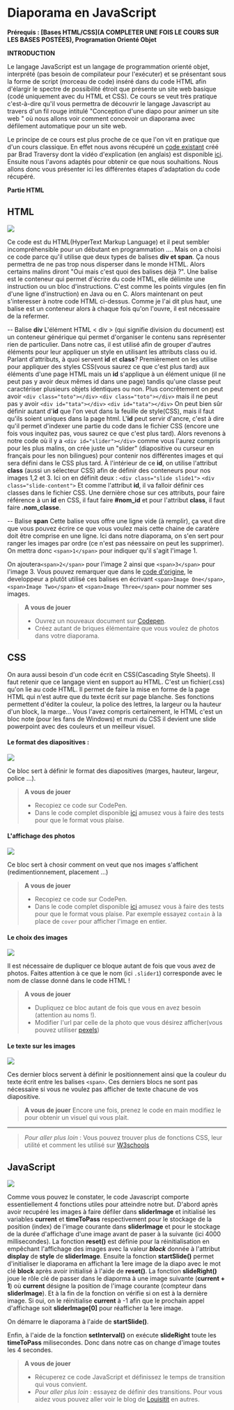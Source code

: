 # Diaporama en JavaScript

**Prérequis : [Bases HTML/CSS](A COMPLETER UNE FOIS LE COURS SUR LES BASES POSTÉES), Programation Orienté Objet**

**INTRODUCTION**

Le langage JavaScript est un langage de programmation orienté objet, interprété (pas besoin de compilateur pour l'exécuter) et se présentant sous la forme de script (morceau de code) inséré dans du code HTML afin d'élargir le spectre de possibilité étroit que présente un site web basique (codé uniquement avec du HTML et CSS).
Ce cours se veut très pratique c'est-à-dire qu'il vous permettra de découvrir le langage Javascript au travers d'un fil rouge intitulé "Conception d'une diapo pour animer un site web " où nous allons voir comment concevoir un diaporama avec défilement automatique pour un site web.

Le principe de ce cours est plus proche de ce que l'on vit en pratique que d'un cours classique. En effet nous avons récupéré un [code existant](https://codepen.io/bradtraversy/pen/boydaE) créé par Brad Traversy dont la vidéo d'explication (en anglais) est disponible [ici](https://www.youtube.com/watch?v=7ZO2RTMNSAY). Ensuite nous l'avons adaptés pour obtenir ce que nous souhaitions. Nous allons donc vous présenter ici les différentes étapes d'adaptation du code récupéré.

**Partie HTML**


## HTML
![](https://i.imgur.com/PRoX2Py.png)


Ce code est du HTML(HyperText Markup Language) et il peut sembler incompréhensible pour un débutant en programmation .... Mais on a choisi ce code parce qu'il utilise que deux types de balises **div et span**. Ça nous permettra de ne pas trop nous disperser dans le monde HTML. 
Alors certains malins diront "Oui mais c'est quoi des balises déjà ?". Une balise est le conteneur qui permet d'écrire du code HTML, elle délimite une instruction ou un bloc d'instructions. C'est comme les points virgules (en fin d'une ligne d'instruction) en Java ou en C. Alors maintenant on peut s'interesser à notre code HTML ci-dessus.
Comme je l'ai dit plus haut, une balise est un conteneur alors à chaque fois qu'on l'ouvre, il est nécessaire de la refermer. 

-- Balise **div**
L'élément HTML < div > (qui signifie division du document) est un conteneur générique qui permet d'organiser le contenu sans représenter rien de particulier. Dans notre cas, il est utilisé afin de grouper d'autres éléments pour leur appliquer un style en utilisant les attributs class ou id. Parlant d'attributs, à quoi servent **id** et **class**?
Premièrement on les utilise pour appliquer des styles CSS(vous saurez ce que c'est plus tard) aux éléments d'une page HTML mais un **id** s'applique à un élément unique (il ne peut pas y avoir deux mêmes id dans une page) tandis qu'une classe peut caractériser plusieurs objets identiques ou non. Plus concrêtement on peut avoir
```<div class="toto"></div>```
```<div class="toto"></div>``` 
mais il ne peut pas y avoir 
```<div id="tata"></div>```
```<div id="tata"></div>```
On peut bien sûr définir autant d'**id** que l'on veut dans la feuille de style(CSS), mais il faut qu'ils soient uniques dans la page html. L'**id** peut servir d'ancre, c'est à dire qu'il permet d'indexer une partie du code dans le fichier CSS (encore une fois vous inquitez pas, vous saurez ce que c'est plus tard). Alors revenons à notre code où il y a ```<div id="slider"></div>``` comme vous l'aurez compris pour les plus malins, on crée juste un "slider" (diapositive ou curseur en français pour les non bilingues) pour contenir nos différentes images et qui sera défini dans le CSS plus tard. À l'intérieur de ce **id**, on utilise l'attribut **class** (aussi un sélecteur CSS) afin de définir des conteneurs pour nos images 1,2 et 3. Ici on en définit deux : 
```<div class="slide slide1">```
```<div class="slide-content">```
Et comme l'attribut **id**, il va falloir définir ces classes dans le fichier CSS. Une dernière chose sur ces attributs, pour faire référence à un **id** en CSS, il faut faire **#nom_id** et pour l'attribut **class**, il faut faire **.nom_classe**.

-- Balise **span**
Cette balise vous offre une ligne vide (à remplir), ça veut dire que vous pouvez écrire ce que vous voulez mais cette chaine de caratère doit être comprise en une ligne. Ici dans notre diaporama, on s'en sert pour ranger les images par ordre (ce n'est pas néessaire on peut les supprimer). On mettra donc ```<span>1</span>``` pour indiquer qu'il s'agit l'image 1. 

On ajoutera```<span>2</span>``` pour l'image 2 ainsi que  ```<span>3</span>``` pour l'image 3.
Vous pouvez remarquer que dans le [code d'origine](https://codepen.io/bradtraversy/pen/boydaE), le developpeur a plutôt utilisé ces balises en écrivant ```<span>Image One</span>```, ```<span>Image Two</span>``` et ```<span>Image Three</span>``` pour nommer ses images.

> **A vous de jouer**
> * Ouvrez un nouveaux document sur [Codepen](https://codepen.io).
> * Créez autant de briques élémentaire que vous voulez de photos dans votre diaporama.
## CSS

On aura aussi besoin d'un code écrit en CSS(Cascading Style Sheets). Il faut retenir que ce langage vient en support au HTML. C'est un fichier(.css) qu'on lie au code HTML. Il permet de faire la mise en forme de la page HTML qui n'est autre que du texte écrit sur page blanche. Ses fonctions permettent d'éditer la couleur, la police des lettres, la largeur ou la hauteur d'un block, la marge... Vous l'avez compris certainement, le HTML c'est un bloc note (pour les fans de Windows) et muni du CSS il devient une slide powerpoint avec des couleurs et un meilleur visuel.

#### Le format des diapositives :
![](https://i.imgur.com/lgrvItB.png)

Ce bloc sert à définir le format des diapositives (marges, hauteur, largeur, police ...).

> **A vous de jouer**
> * Recopiez ce code sur CodePen.
> * Dans le code complet disponible [ici](https://codepen.io/fati-h/pen/mLZRVg) amusez vous à faire des tests pour que le format vous plaise.

#### L'affichage des photos

![](https://i.imgur.com/JGKr4Px.png)

Ce bloc sert à chosir comment on veut que nos images s'affichent (redimentionnement, placement ...)


> **A vous de jouer**
> * Recopiez ce code sur CodePen.
> * Dans le code complet disponible [ici](https://codepen.io/fati-h/pen/mLZRVg) amusez vous à faire des tests pour que le format vous plaise. Par exemple essayez ```contain``` à la place de ```cover``` pour afficher l'image en entier.

#### Le choix des images

![](https://i.imgur.com/t76Hxsu.png)
 
 Il est nécessaire de dupliquer ce bloque autant de fois que vous avez de photos. Faites attention à ce que le nom (ici ```.slider1```) corresponde avec le nom de classe donné dans le code HTML !

> **A vous de jouer**
> * Dupliquez ce bloc autant de fois que vous en avez besoin (attention au noms !).
> * Modifier l'url par celle de la photo que vous désirez afficher(vous pouvez utiliser [pexels](https://www.pexels.com/))

#### Le texte sur les images

![](https://i.imgur.com/mewIjfI.png)

Ces dernier blocs servent à définir le positionnement ainsi que la couleur du texte écrit entre les balises ```<span>```.
Ces derniers blocs ne sont pas nécessaire si vous ne voulez pas afficher de texte chacune de vos diapositive.


> **A vous de jouer**
> Encore une fois, prenez le code en main modifiez le pour obtenir un visuel qui vous plait.


---
> *Pour aller plus loin* : Vous pouvez trouver plus  de fonctions CSS, leur utilité et comment les utilisé sur [W3schools](https://www.w3schools.com/Css/css_margin.asp)

## JavaScript
![](https://i.imgur.com/WS3SIjS.png)

Comme vous pouvez le constater, le code Javascript comporte essentiellement 4 fonctions utiles pour atteindre notre but. 
D'abord après avoir recupéré les images à faire défiler dans **sliderImage** et initialisé les variables **current** et **timeToPass** respectivement pour le stockage de la position (index) de l'image courante dans **sliderImage** et pour le stockage de la durée d'affichage d'une image avant de paser à la suivante (ici 4000 millisecondes). La fonction **reset()** est définie pour la réinitialisation en empêchant l'affichage des images avec la valeur ***block*** donnée à l'attribut **display** de **style** de **sliderImage**. 
Ensuite la fonction **startSlide()** permet d'initialiser le diaporama en affichant la 1ere image de la diapo avec le mot clé **block** après avoir initialisé à l'aide de **reset()**.
La fonction **slideRight()** joue le rôle clé de passer dans le diaporma à une image suivante (**current + 1**) où **current** désigne la position de l'image courante (compteur dans **sliderImage**). Et à la fin de la fonction on vérifie si on est à la dernière image. Si oui, on le réinitialise **current** à -1 afin que le prochain appel d'affichage soit **sliderImage[0]** pour réafficher la 1ere image.

On démarre le diaporama à l'aide de **startSlide()**.
                   
Enfin, à l'aide de la fonction **setInterval()** on exécute **slideRight** toute les **timeToPass** milisecondes. 
Donc dans notre cas on change d'image toutes les 4 secondes.

> **A vous de jouer**
> * Récuperez ce code JavaScript et définissez le temps de transition qui vous convient.
> * *Pour aller plus loin* : essayez de définir des transitions. Pour vous aidez vous pouvez aller voir le blog de [Louisitit](https://www.louistiti.fr/tutoriel-video-javascript-css3-creation-diaporama/46) en autres.
